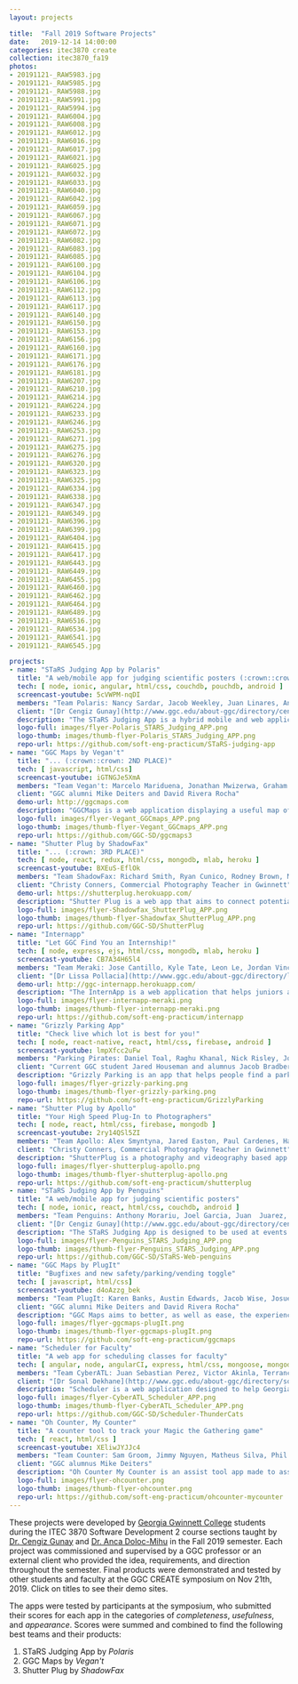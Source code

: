 ```yaml
---
layout: projects

title:  "Fall 2019 Software Projects"
date:   2019-12-14 14:00:00
categories: itec3870 create
collection: itec3870_fa19
photos:
- 20191121-_RAW5983.jpg
- 20191121-_RAW5985.jpg
- 20191121-_RAW5988.jpg
- 20191121-_RAW5991.jpg
- 20191121-_RAW5994.jpg
- 20191121-_RAW6004.jpg
- 20191121-_RAW6008.jpg
- 20191121-_RAW6012.jpg
- 20191121-_RAW6016.jpg
- 20191121-_RAW6017.jpg
- 20191121-_RAW6021.jpg
- 20191121-_RAW6025.jpg
- 20191121-_RAW6032.jpg
- 20191121-_RAW6033.jpg
- 20191121-_RAW6040.jpg
- 20191121-_RAW6042.jpg
- 20191121-_RAW6059.jpg
- 20191121-_RAW6067.jpg
- 20191121-_RAW6071.jpg
- 20191121-_RAW6072.jpg
- 20191121-_RAW6082.jpg
- 20191121-_RAW6083.jpg
- 20191121-_RAW6085.jpg
- 20191121-_RAW6100.jpg
- 20191121-_RAW6104.jpg
- 20191121-_RAW6106.jpg
- 20191121-_RAW6112.jpg
- 20191121-_RAW6113.jpg
- 20191121-_RAW6117.jpg
- 20191121-_RAW6140.jpg
- 20191121-_RAW6150.jpg
- 20191121-_RAW6153.jpg
- 20191121-_RAW6156.jpg
- 20191121-_RAW6160.jpg
- 20191121-_RAW6171.jpg
- 20191121-_RAW6176.jpg
- 20191121-_RAW6181.jpg
- 20191121-_RAW6207.jpg
- 20191121-_RAW6210.jpg
- 20191121-_RAW6214.jpg
- 20191121-_RAW6224.jpg
- 20191121-_RAW6233.jpg
- 20191121-_RAW6246.jpg
- 20191121-_RAW6253.jpg
- 20191121-_RAW6271.jpg
- 20191121-_RAW6275.jpg
- 20191121-_RAW6276.jpg
- 20191121-_RAW6320.jpg
- 20191121-_RAW6323.jpg
- 20191121-_RAW6325.jpg
- 20191121-_RAW6334.jpg
- 20191121-_RAW6338.jpg
- 20191121-_RAW6347.jpg
- 20191121-_RAW6349.jpg
- 20191121-_RAW6396.jpg
- 20191121-_RAW6399.jpg
- 20191121-_RAW6404.jpg
- 20191121-_RAW6415.jpg
- 20191121-_RAW6417.jpg
- 20191121-_RAW6443.jpg
- 20191121-_RAW6449.jpg
- 20191121-_RAW6455.jpg
- 20191121-_RAW6460.jpg
- 20191121-_RAW6462.jpg
- 20191121-_RAW6464.jpg
- 20191121-_RAW6489.jpg
- 20191121-_RAW6516.jpg
- 20191121-_RAW6534.jpg
- 20191121-_RAW6541.jpg
- 20191121-_RAW6545.jpg

projects:
- name: "STaRS Judging App by Polaris"
  title: "A web/mobile app for judging scientific posters (:crown::crown::crown: 1ST PLACE)"
  tech: [ node, ionic, angular, html/css, couchdb, pouchdb, android ]
  screencast-youtube: 5cVWPM-nqDI
  members: "Team Polaris: Nancy Sardar, Jacob Weekley, Juan Linares, Andrew Plourde"
  client: "[Dr Cengiz Gunay](http://www.ggc.edu/about-ggc/directory/cengiz-gunay) and [Dr Anca Doloc-Mihu](http://www.ggc.edu/about-ggc/directory/anca-doloc-mihu)"
  description: "The STaRS Judging App is a hybrid mobile and web application for faculty judges to utilize during the STaRS poster competition held at Georgia Gwinnett College. It is used to facilitate and manage the ratings judges provide and keeps track of them whether the application is online or offline. Also provides results for student presenters to check their scores. The main goal of this application is to provide faculty judges with an easier, user-friendly interface to submit their ratings and critiques for student posters during the STaRS event."
  logo-full: images/flyer-Polaris_STARS_Judging_APP.png
  logo-thumb: images/thumb-flyer-Polaris_STARS_Judging_APP.png
  repo-url: https://github.com/soft-eng-practicum/STaRS-judging-app
- name: "GGC Maps by Vegan't"
  title: "... (:crown::crown: 2ND PLACE)"
  tech: [ javascript, html/css]
  screencast-youtube: iGTNGJe5XmA 
  members: "Team Vegan't: Marcelo Mariduena, Jonathan Mwizerwa, Graham Giles, Philip Wall" 
  client: "GGC alumni Mike Deiters and David Rivera Rocha"
  demo-url: http://ggcmaps.com
  description: "GGCMaps is a web application displaying a useful map of the Georgia Gwinnett College (GGC) campus. Users are able to navigate buildings, parking lots, dining, fire routes, and other useful services on the app."
  logo-full: images/flyer-Vegant_GGCmaps_APP.png
  logo-thumb: images/thumb-flyer-Vegant_GGCmaps_APP.png
  repo-url: https://github.com/GGC-SD/ggcmaps3
- name: "Shutter Plug by ShadowFax"
  title: "... (:crown: 3RD PLACE)"
  tech: [ node, react, redux, html/css, mongodb, mlab, heroku ]
  screencast-youtube: BXEuS-EflOk
  members: "Team ShadowFax: Richard Smith, Ryan Cunico, Rodney Brown, Malik Norford"
  client: "Christy Conners, Commercial Photography Teacher in Gwinnett"
  demo-url: https://shutterplug.herokuapp.com/
  description: "Shutter Plug is a web app that aims to connect potential customers with photographers and videographers, focusing on local and upcoming artists. These artists will have the ability to create a custom profile that highlights their areas of expertise and provide links to their social media accounts, thereby increasing their exposure to new clients. Potential clients can search for artists via different parameters such as: name, location and specialization."
  logo-full: images/flyer-Shadowfax_ShutterPlug_APP.png
  logo-thumb: images/thumb-flyer-Shadowfax_ShutterPlug_APP.png
  repo-url: https://github.com/GGC-SD/ShutterPlug
- name: "Internapp"
  title: "Let GGC Find You an Internship!"
  tech: [ node, express, ejs, html/css, mongodb, mlab, heroku ]
  screencast-youtube: CB7A34H65l4
  members: "Team Meraki: Jose Cantillo, Kyle Tate, Leon Le, Jordan Vincent, Ethan Kim"
  client: "[Dr Lissa Pollacia](http://www.ggc.edu/about-ggc/directory/lissa-pollacia) and [Dr Latanya Hammonds-Odie](http://www.ggc.edu/about-ggc/directory/latanya-hammonds-odie)"
  demo-url: http://ggc-internapp.herokuapp.com/
  description: "The InternApp is a web application that helps juniors and seniors majoring in biology and information technology apply for internships and research opportunities. Students can access pertinent information for available internships, upload their resumes, fill out important forms, and send their applications to the biology and ITEC programs' respective internship coordinators all through the InternApp. Additionally, the InternApp gives internship coordinators a way to access student applications and forms in one place, helping them to organize, process, and expedite internship applications for GGC students."
  logo-full: images/flyer-internapp-meraki.png
  logo-thumb: images/thumb-flyer-internapp-meraki.png
  repo-url: https://github.com/soft-eng-practicum/internapp
- name: "Grizzly Parking App"
  title: "Check live which lot is best for you!"
  tech: [ node, react-native, react, html/css, firebase, android ]
  screencast-youtube: lmpXfcc2uFw
  members: "Parking Pirates: Daniel Toal, Raghu Khanal, Nick Risley, Joshua Walton, Mark Levengood"
  client: "Current GGC student Jared Houseman and alumnus Jacob Bradberry"
  description: "Grizzly Parking is an app that helps people find a parking spot on GGC Campus. The app allows users to log in and create their own accounts. Each account can view the lots via color indicators showing which lots are more available. When the user parks it will update the system and the color indicator in their respective lot.  User Authentication, Forgot Password and the Parking Lots were all integrated through Google’s Firebase Platform.  This mobile app was [originally written](../itec3870_fa18/#Grizzly+Parking) in an Ionic Framework, but we decided to abandon that codebase and rewrite it in React Native.  This ended up being a good choice for us even though some experienced errors throughout the semester."
  logo-full: images/flyer-grizzly-parking.png
  logo-thumb: images/thumb-flyer-grizzly-parking.png
  repo-url: https://github.com/soft-eng-practicum/GrizzlyParking
- name: "Shutter Plug by Apollo"
  title: "Your High Speed Plug-In to Photographers"
  tech: [ node, react, html/css, firebase, mongodb ]
  screencast-youtube: 2ry14QSl5ZI
  members: "Team Apollo: Alex Smyntyna, Jared Easton, Paul Cardenes, Haylee Anderson"
  client: "Christy Conners, Commercial Photography Teacher in Gwinnett"
  description: "ShutterPlug is a photography and videography based app where the goal is to connect customers and business owners to photographers and videographers. Photographers will have access to a web based platform that will launch their business to a higher level of exposure. Photographers/Videographers can simply upload a custom profile and link their social media and websites to the Shutter Plug App to gain thousands of potential clients. Clients can quickly browse through different photographer profiles easily by using Shutter Plug’s filters such as: Location, Availability, Price Range, Portrait/Studio, Wedding, Product, Sports, Architecture, Interior Design, Events and/or drone. There is also a scrolling feed that keeps everyone updated on events, advertisements, photo contests and more."
  logo-full: images/flyer-shutterplug-apollo.png
  logo-thumb: images/thumb-flyer-shutterplug-apollo.png
  repo-url: https://github.com/soft-eng-practicum/shutterplug
- name: "STaRS Judging App by Penguins"
  title: "A web/mobile app for judging scientific posters"
  tech: [ node, ionic, react, html/css, couchdb, android ]
  members: "Team Penguins: Anthony Morariu, Joel Garcia, Juan  Juarez, Ruth Whitehouse"
  client: "[Dr Cengiz Gunay](http://www.ggc.edu/about-ggc/directory/cengiz-gunay) and [Dr Anca Doloc-Mihu](http://www.ggc.edu/about-ggc/directory/anca-doloc-mihu)"
  description: "The STaRS Judging App is designed to be used at events for easy and convenient judging of the content displayed. The powerful sync features allows for real time viewing of the incoming vote submissions. Administrators are able to sort and query the judging results using various criteria and view how each judge voted."
  logo-full: images/flyer-Penguins_STARS_Judging_APP.png
  logo-thumb: images/thumb-flyer-Penguins_STARS_Judging_APP.png
  repo-url: https://github.com/GGC-SD/STaRS-Web-penguins
- name: "GGC Maps by PlugIt"
  title: "Bugfixes and new safety/parking/vending toggle"
  tech: [ javascript, html/css]
  screencast-youtube: d4oAzzg_bek
  members: "Team PlugIt: Karen Banks, Austin Edwards, Jacob Wise, Josue Pastore-Manzano"
  client: "GGC alumni Mike Deiters and David Rivera Rocha"
  description: "GGC Maps aims to better, as well as ease, the experience of students at GGC when trying to find various locations across campus. It allows users to search rooms and have them be highlighted on an interactive map for easier meetups, less time wasted finding that one classroom for the first time, and easier navigation across campus for guests. This is the latest iteration of a [previous project](../featured/ggc-maps)."
  logo-full: images/flyer-ggcmaps-plugIt.png
  logo-thumb: images/thumb-flyer-ggcmaps-plugIt.png
  repo-url: https://github.com/soft-eng-practicum/ggcmaps
- name: "Scheduler for Faculty"
  title: "A web app for scheduling classes for faculty"
  tech: [ angular, node, angularCI, express, html/css, mongoose, mongodb ]
  members: "Team CyberATL: Juan Sebastian Perez, Victor Akinla, Terrance Perry"
  client: "[Dr Sonal Dekhane](http://www.ggc.edu/about-ggc/directory/sonal-dekhane)"
  description: "Scheduler is a web application designed to help Georgia Gwinnett College faculty members to efficiently register for courses, then, the system will be assisted by an administrator who is responsible for the correct assignment of course sections to finally establish the most appropriate schedule for the semester"
  logo-full: images/flyer-CyberATL_Scheduler_APP.png
  logo-thumb: images/thumb-flyer-CyberATL_Scheduler_APP.png
  repo-url: https://github.com/GGC-SD/Scheduler-ThunderCats
- name: "Oh Counter, My Counter"
  title: "A counter tool to track your Magic the Gathering game"
  tech: [ react, html/css ]
  screencast-youtube: XEliwJYJJc4
  members: "Team Counter: Sam Groom, Jimmy Nguyen, Matheus Silva, Phil Chazares, Weston Armstrong"
  client: "GGC alumnus Mike Deiters"
  description: "Oh Counter My Counter is an assist tool app made to assist users when they play Magic the Gathering or other board/card game. It will be easily accessible through the website so that any user can just go to the page and use it. It will include a compact view so that multiple users can have the convenience of tracking their data while playing their game. There will be features such as unique dices, coin flips, timers, and random player selectors. Currently, the tool will assist Magic the Gathering (Standard and Commander), Yugioh, Munchkin and will support up to 8 players."
  logo-full: images/flyer-ohcounter.png
  logo-thumb: images/thumb-flyer-ohcounter.png
  repo-url: https://github.com/soft-eng-practicum/ohcounter-mycounter
---
```


These projects were developed by [Georgia Gwinnett College][ggc]
students during the ITEC 3870 Software Development 2 course sections
taught by [Dr. Cengiz Gunay][gunay-ggc]
and [Dr. Anca Doloc-Mihu][doloc-ggc] in the Fall 2019 semester. Each
project was commissioned and supervised by a GGC professor or an
external client who provided the idea, requirements, and direction
throughout the semester. Final products were demonstrated and tested
by other students and faculty at the GGC CREATE symposium on Nov
21th, 2019. Click on titles to see their demo sites.

The apps were tested by participants at the symposium, who submitted
their scores for each app in the categories of *completeness*,
*usefulness*, and *appearance*. Scores were summed and combined to
find the following best teams and their products:

1.    STaRS Judging App by *Polaris*
2.    GGC Maps by *Vegan't*
3.    Shutter Plug by *ShadowFax*
	
[ggc]:		http://www.ggc.edu
[gunay-ggc]: 	http://www.ggc.edu/about-ggc/directory/cengiz-gunay
[doloc-ggc]: 	http://www.ggc.edu/about-ggc/directory/anca-doloc-mihu

